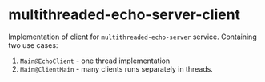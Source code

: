 # multithreaded-echo-server-client
Implementation of client for `multithreaded-echo-server` service. Containing two use cases:
1. `Main@EchoClient` - one thread implementation
2. `Main@ClientMain` - many clients runs separately in threads. 